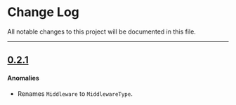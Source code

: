 # Change Log
All notable changes to this project will be documented in this file.

---

## [0.2.1](https://github.com/nazeehshoura/RxState/releases/tag/0.2.1)

#### Anomalies

* Renames `Middleware` to `MiddlewareType`.
